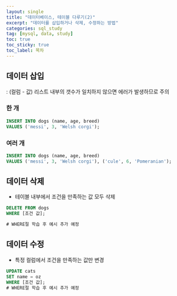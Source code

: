```yaml
---
layout: single
title: "데이터베이스, 테이블 다루기(2)"
excerpt: "데이터를 삽입하거나 삭제, 수정하는 방법"
categories: sql_study
tag: [mysql, data, study]
toc: true
toc_sticky: true
toc_label: 목차
---
```




## 데이터 삽입

: (컬럼 - 값) 리스트 내부의 갯수가 일치하지 않으면 에러가 발생하므로 주의

### 한 개

```sql
INSERT INTO dogs (name, age, breed) 
VALUES ('messi', 3, 'Welsh corgi');
```

### 여러 개

```sql
INSERT INTO dogs (name, age, breed) 
VALUES ('messi', 3, 'Welsh corgi'), ('cule', 6, 'Pomeranian');
```

## 데이터 삭제

-   테이블 내부에서 조건을 만족하는 값 모두 삭제

```sql
DELETE FROM dogs 
WHERE [조건 값];

# WHERE절 학습 후 예시 추가 예정
```

## 데이터 수정

-   특정 컬럼에서 조건을 만족하는 값만 변경

```sql
UPDATE cats 
SET name = oz 
WHERE [조건 값];
# WHERE절 학습 후 예시 추가 예정
```
